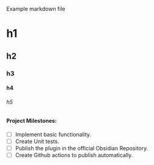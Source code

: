 Example markdown file

# h1
## h2
### h3
#### h4
###### h5

#### Project Milestones:
- [ ] Implement basic functionality.
- [ ] Create Unit tests.
- [ ] Publish the plugin in the official Obsidian Repository.
- [ ] Create Github actions to publish automatically.
